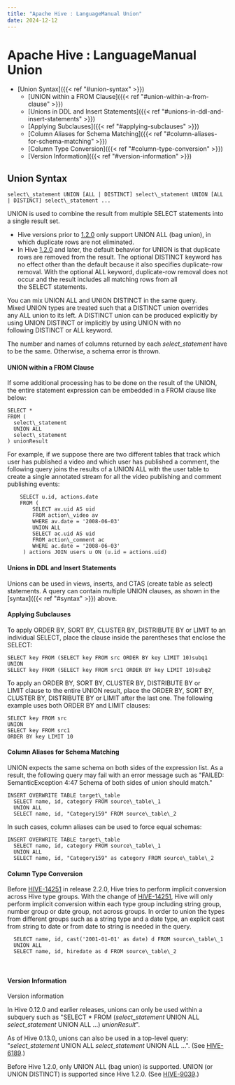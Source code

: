 ```yaml
---
title: "Apache Hive : LanguageManual Union"
date: 2024-12-12
---
```


# Apache Hive : LanguageManual Union

* [Union Syntax]({{< ref "#union-syntax" >}})
	+ [UNION within a FROM Clause]({{< ref "#union-within-a-from-clause" >}})
	+ [Unions in DDL and Insert Statements]({{< ref "#unions-in-ddl-and-insert-statements" >}})
	+ [Applying Subclauses]({{< ref "#applying-subclauses" >}})
	+ [Column Aliases for Schema Matching]({{< ref "#column-aliases-for-schema-matching" >}})
	+ [Column Type Conversion]({{< ref "#column-type-conversion" >}})
	+ [Version Information]({{< ref "#version-information" >}})

## Union Syntax

```
select\_statement UNION [ALL | DISTINCT] select\_statement UNION [ALL | DISTINCT] select\_statement ...

```

UNION is used to combine the result from multiple SELECT statements into a single result set.

* Hive versions prior to [1.2.0](https://issues.apache.org/jira/browse/HIVE-9039) only support UNION ALL (bag union), in which duplicate rows are not eliminated.
* In Hive [1.2.0](https://issues.apache.org/jira/browse/HIVE-9039) and later, the default behavior for UNION is that duplicate rows are removed from the result. The optional DISTINCT keyword has no effect other than the default because it also specifies duplicate-row removal. With the optional ALL keyword, duplicate-row removal does not occur and the result includes all matching rows from all the SELECT statements.

You can mix UNION ALL and UNION DISTINCT in the same query. Mixed UNION types are treated such that a DISTINCT union overrides any ALL union to its left. A DISTINCT union can be produced explicitly by using UNION DISTINCT or implicitly by using UNION with no following DISTINCT or ALL keyword.

The number and names of columns returned by each *select\_statement* have to be the same. Otherwise, a schema error is thrown.

#### UNION within a FROM Clause

If some additional processing has to be done on the result of the UNION, the entire statement expression can be embedded in a FROM clause like below:

```
SELECT *
FROM (
  select\_statement
  UNION ALL
  select\_statement
) unionResult

```

For example, if we suppose there are two different tables that track which user has published a video and which user has published a comment, the following query joins the results of a UNION ALL with the user table to create a single annotated stream for all the video publishing and comment publishing events:

```
    SELECT u.id, actions.date
    FROM (
        SELECT av.uid AS uid 
        FROM action\_video av 
        WHERE av.date = '2008-06-03' 
        UNION ALL 
        SELECT ac.uid AS uid 
        FROM action\_comment ac 
        WHERE ac.date = '2008-06-03' 
     ) actions JOIN users u ON (u.id = actions.uid) 

```

#### Unions in DDL and Insert Statements

Unions can be used in views, inserts, and CTAS (create table as select) statements. A query can contain multiple UNION clauses, as shown in the [syntax]({{< ref "#syntax" >}}) above.

#### Applying Subclauses

To apply ORDER BY, SORT BY, CLUSTER BY, DISTRIBUTE BY or LIMIT to an individual SELECT, place the clause inside the parentheses that enclose the SELECT:

```
SELECT key FROM (SELECT key FROM src ORDER BY key LIMIT 10)subq1
UNION
SELECT key FROM (SELECT key FROM src1 ORDER BY key LIMIT 10)subq2
```

To apply an ORDER BY, SORT BY, CLUSTER BY, DISTRIBUTE BY or LIMIT clause to the entire UNION result, place the ORDER BY, SORT BY, CLUSTER BY, DISTRIBUTE BY or LIMIT after the last one. The following example uses both ORDER BY and LIMIT clauses:

```
SELECT key FROM src
UNION
SELECT key FROM src1 
ORDER BY key LIMIT 10
```

#### Column Aliases for Schema Matching

UNION expects the same schema on both sides of the expression list. As a result, the following query may fail with an error message such as "FAILED: SemanticException 4:47 Schema of both sides of union should match."

```
INSERT OVERWRITE TABLE target\_table
  SELECT name, id, category FROM source\_table\_1
  UNION ALL
  SELECT name, id, "Category159" FROM source\_table\_2
```

In such cases, column aliases can be used to force equal schemas:

```
INSERT OVERWRITE TABLE target\_table
  SELECT name, id, category FROM source\_table\_1
  UNION ALL
  SELECT name, id, "Category159" as category FROM source\_table\_2
```

#### Column Type Conversion

Before [HIVE-14251](https://issues.apache.org/jira/browse/HIVE-14251) in release 2.2.0, Hive tries to perform implicit conversion across Hive type groups. With the change of [HIVE-14251](https://issues.apache.org/jira/browse/HIVE-14251), Hive will only perform implicit conversion within each type group including string group, number group or date group, not across groups. In order to union the types from different groups such as a string type and a date type, an explicit cast from string to date or from date to string is needed in the query.

```
  SELECT name, id, cast('2001-01-01' as date) d FROM source\_table\_1
  UNION ALL
  SELECT name, id, hiredate as d FROM source\_table\_2
```

 

#### Version Information

Version information

In Hive 0.12.0 and earlier releases, unions can only be used within a subquery such as "SELECT * FROM (*select\_statement* UNION ALL *select\_statement* UNION ALL ...) *unionResult*".

As of Hive 0.13.0, unions can also be used in a top-level query: "*select\_statement* UNION ALL *select\_statement* UNION ALL ...". (See [HIVE-6189](https://issues.apache.org/jira/browse/HIVE-6189).)

Before Hive 1.2.0, only UNION ALL (bag union) is supported. UNION (or UNION DISTINCT) is supported since Hive 1.2.0. (See [HIVE-9039](https://issues.apache.org/jira/browse/HIVE-9039).)

 

 

 

 

